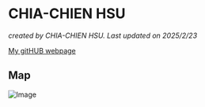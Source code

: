 # CHIA-CHIEN HSU

*created by CHIA-CHIEN HSU.  Last updated on 2025/2/23*

[My gitHUB webpage](https://github.com/cccchien)

## Map
![Image]()
